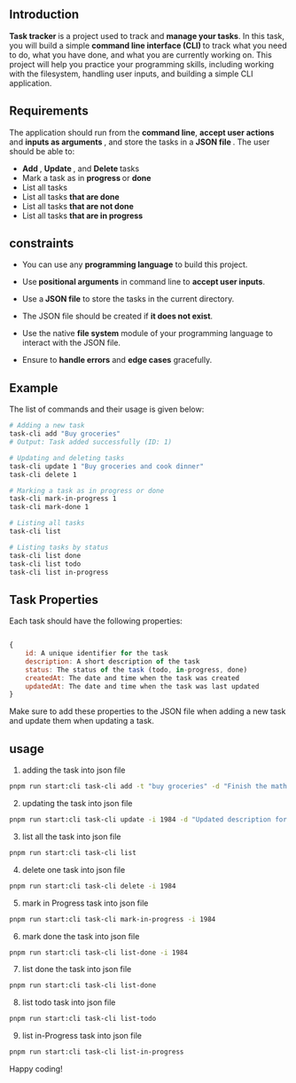 ## Introduction
<b>Task tracker </b> is a project used to track and <b>manage your tasks</b>. In this task, you will build a simple <b> command line interface (CLI)  </b> to track what you need to do, what you have done, and what you are currently working on. This project will help you practice your programming skills, including working with the filesystem, handling user inputs, and building a simple CLI application.

## Requirements
The application should run from the <b>command line</b>, <b>accept user actions  </b>and  <b>inputs as arguments </b>, and store the tasks in a  <b> JSON file </b>. The user should be able to:

- <b> Add </b>,  <b>Update </b>, and  <b>Delete </b> tasks
- Mark a task as in  <b>progress </b> or  <b>done </b>
- List all tasks
- List all tasks  <b>that are done </b>
- List all tasks  <b>that are not done </b>
- List all tasks   <b>that are in progress </b>

## constraints

- You can use any <b>programming language</b> to build this project.

- Use<b> positional arguments</b> in command line to <b>accept user inputs</b>.

- Use a<b> JSON file</b> to store the tasks in the current directory.

- The JSON file should be created if <b>it does not exist</b>.

- Use the native <b>file system</b> module of your programming language to interact with the JSON file.

- Ensure to <b>handle errors</b> and <b>edge cases</b> gracefully.

## Example

The list of commands and their usage is given below:

```bash
# Adding a new task
task-cli add "Buy groceries"
# Output: Task added successfully (ID: 1)

# Updating and deleting tasks
task-cli update 1 "Buy groceries and cook dinner"
task-cli delete 1

# Marking a task as in progress or done
task-cli mark-in-progress 1
task-cli mark-done 1

# Listing all tasks
task-cli list

# Listing tasks by status
task-cli list done
task-cli list todo
task-cli list in-progress

```

## Task Properties

Each task should have the following properties:

``` js

{
    id: A unique identifier for the task
    description: A short description of the task
    status: The status of the task (todo, in-progress, done)
    createdAt: The date and time when the task was created
    updatedAt: The date and time when the task was last updated
}
```

Make sure to add these properties to the JSON file when adding a new task and update them when updating a task.

## usage

1. adding the task into json file

```bash
pnpm run start:cli task-cli add -t "buy groceries" -d "Finish the math assignment"
```

2. updating the task into json file

```bash
pnpm run start:cli task-cli update -i 1984 -d "Updated description for the task"
```

3. list all the task into json file

```bash
pnpm run start:cli task-cli list
```

4. delete one task into json file

```bash
pnpm run start:cli task-cli delete -i 1984
```

5. mark in Progress task into json file

```bash
pnpm run start:cli task-cli mark-in-progress -i 1984
```

6. mark done the task into json file

```bash
pnpm run start:cli task-cli list-done -i 1984
```

7. list done the task into json file

```bash
pnpm run start:cli task-cli list-done 
```

8. list todo task into json file

```bash
pnpm run start:cli task-cli list-todo 
```

9. list in-Progress task into json file

```bash
pnpm run start:cli task-cli list-in-progress 
```

Happy coding!
